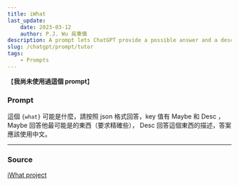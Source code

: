 ```yaml
---
title: iWhat
last_update:
    date: 2023-03-12
    author: P.J. Wu 吳秉儒
description: A prompt lets ChatGPT provide a possible answer and a description of a specific term. 
slug: /chatgpt/prompt/tutor
tags:
    - Prompts
---
```


【**我尚未使用過這個 prompt**】

### Prompt
這個 `{what}` 可能是什麼，請按照 json 格式回答，key 值有 Maybe 和 Desc ，Maybe 回答他最可能是的東西（要求精確些）， Desc 回答這個東西的描述，答案應該使用中文。

---

### Source
[iWhat project](https://github.com/yihong0618/iWhat)